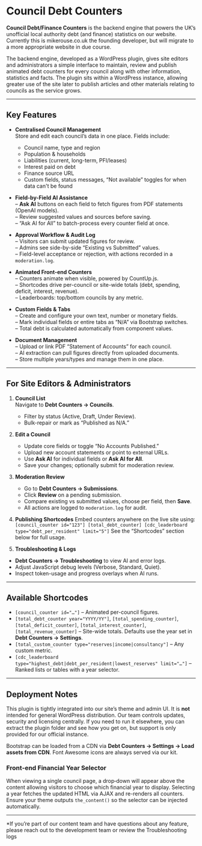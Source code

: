 # Council Debt Counters

**Council Debt/Finance Counters** is the backend engine that powers the UK’s unofficial local authority debt (and finance) statistics on our website. Currently this is mikerouse.co.uk the founding developer, but will migrate to a more appropriate website in due course. 

The backend engine, developed as a WordPress plugin, gives site editors and administrators a simple interface to maintain, review and publish animated debt counters for every council along with other information, statistics and facts. The plugin sits within a WordPress instance, allowing greater use of the site later to publish articles and other materials relating to councils as the service grows. 

---

## Key Features

- **Centralised Council Management**  
  Store and edit each council’s data in one place. Fields include:
  - Council name, type and region  
  - Population & households  
  - Liabilities (current, long-term, PFI/leases)  
  - Interest paid on debt  
  - Finance source URL  
  - Custom fields, status messages, “Not available” toggles for when data can't be found  

- **Field-by-Field AI Assistance**  
  – **Ask AI** buttons on each field to fetch figures from PDF statements (OpenAI models).  
  – Review suggested values and sources before saving.  
  – “Ask AI for All” to batch-process every counter field at once.  

- **Approval Workflow & Audit Log**  
  – Visitors can submit updated figures for review.  
  – Admins see side-by-side “Existing vs Submitted” values.  
  – Field-level acceptance or rejection, with actions recorded in a `moderation.log`.

- **Animated Front-end Counters**  
  – Counters animate when visible, powered by CountUp.js.  
  – Shortcodes drive per-council or site-wide totals (debt, spending, deficit, interest, revenue).  
  – Leaderboards: top/bottom councils by any metric.  

- **Custom Fields & Tabs**  
  – Create and configure your own text, number or monetary fields.  
  – Mark individual fields or entire tabs as “N/A” via Bootstrap switches.  
  – Total debt is calculated automatically from component values.

- **Document Management**  
  – Upload or link PDF “Statement of Accounts” for each council.  
  – AI extraction can pull figures directly from uploaded documents.  
  – Store multiple years/types and manage them in one place.

---

## For Site Editors & Administrators

1. **Council List**  
   Navigate to **Debt Counters → Councils**.  
   - Filter by status (Active, Draft, Under Review).  
   - Bulk-repair or mark as “Published as N/A.”

2. **Edit a Council**  
   - Update core fields or toggle “No Accounts Published.”  
   - Upload new account statements or point to external URLs.  
   - Use **Ask AI** for individual fields or **Ask AI for All**.  
   - Save your changes; optionally submit for moderation review.

3. **Moderation Review**  
   - Go to **Debt Counters → Submissions**.  
   - Click **Review** on a pending submission.  
   - Compare existing vs submitted values, choose per field, then **Save**.  
   - All actions are logged to `moderation.log` for audit.

4. **Publishing Shortcodes**
   Embed counters anywhere on the live site using: ` [council_counter id="123"] [total_debt_counter] [cdc_leaderboard type="debt_per_resident" limit="5"] `
   See the “Shortcodes” section below for full usage.

5. **Troubleshooting & Logs**  
- **Debt Counters → Troubleshooting** to view AI and error logs.  
- Adjust JavaScript debug levels (Verbose, Standard, Quiet).  
- Inspect token-usage and progress overlays when AI runs.

---

## Available Shortcodes

- `[council_counter id="…"]` – Animated per-council figures.  
- `[total_debt_counter year="YYYY/YY"]`, `[total_spending_counter]`, `[total_deficit_counter]`, `[total_interest_counter]`, `[total_revenue_counter]` – Site-wide totals. Defaults use the year set in **Debt Counters → Settings**.
- `[total_custom_counter type="reserves|income|consultancy"]` – Any custom metric.
- `[cdc_leaderboard type="highest_debt|debt_per_resident|lowest_reserves" limit="…"]` – Ranked lists or tables with a year selector.

---

## Deployment Notes

This plugin is tightly integrated into our site’s theme and admin UI. It is **not** intended for general WordPress distribution. Our team controls updates, security and licensing centrally. If you need to run it elsewhere, you can extract the plugin folder and see how you get on, but support is only provided for our official instance.

Bootstrap can be loaded from a CDN via **Debt Counters → Settings → Load assets from CDN**. Font Awesome icons are always served via our kit.

### Front‑end Financial Year Selector

When viewing a single council page, a drop‑down will appear above the content allowing visitors to choose which financial year to display. Selecting a year fetches the updated HTML via AJAX and re-renders all counters. Ensure your theme outputs `the_content()` so the selector can be injected automatically.

---

*If you’re part of our content team and have questions about any feature, please reach out to the development team or review the Troubleshooting logs
